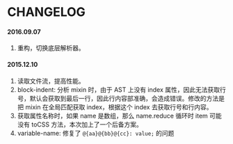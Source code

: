 CHANGELOG
===

#### 2016.09.07

1. 重构，切换底层解析器。

#### 2015.12.10

1. 读取文件流，提高性能。
2. block-indent: 分析 mixin 时，由于 AST 上没有 index 属性，因此无法获取行号，默认会获取到最后一行，因此行内容部准确，会造成错误。修改的方法是把 mixin 在全局匹配获取 index，根据这个 index 去获取行号和行内容。
3. 获取属性名称时，如果 name 是数组，那么 name.reduce 循环时 item 可能没有 toCSS 方法，本次加上了一个后备方案。
4. variable-name: 修复了 `@{aa}@{bb}@{cc}: value;` 的问题
